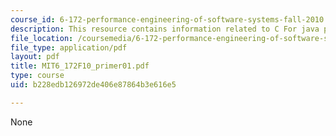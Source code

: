 ```yaml
---
course_id: 6-172-performance-engineering-of-software-systems-fall-2010
description: This resource contains information related to C For java programmers.
file_location: /coursemedia/6-172-performance-engineering-of-software-systems-fall-2010/b228edb126972de406e87864b3e616e5_MIT6_172F10_primer01.pdf
file_type: application/pdf
layout: pdf
title: MIT6_172F10_primer01.pdf
type: course
uid: b228edb126972de406e87864b3e616e5

---
```

None